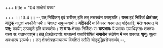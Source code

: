 +++
title = "04 तत्क्षेत्रं यच्च"

+++
।।13.4।। --,यत् निर्दिष्टम् इदं शरीरम् इति तत् तच्छब्देन परामृशति।
**यच्च** इदं निर्दिष्टं **क्षेत्रं तत् यादृक्** यादृशं स्वकीयैः धर्मैः।
**च**शब्दः समुच्चयार्थः। **यद्विकारि** यः विकारः यस्य तत् यद्विकारि;
**यतः** यस्मात् **च** **यत्;** कार्यम् उत्पद्यते इति वाक्यशेषः। **स च
यः** क्षेत्रज्ञः निर्दिष्टः सः **यत्प्रभावः** ये प्रभावाः उपाधिकृताः
शक्तयः यस्य सः यत्प्रभावश्**च। तत्** क्षेत्रक्षेत्रज्ञयोः याथात्म्यं
यथाविशेषितं **समासेन** संक्षेपेण **मे** मम वाक्यतः **शृणु;** श्रुत्वा
अवधारय इत्यर्थः।। तत् क्षेत्रक्षेत्रज्ञयाथात्म्यं विवक्षितं स्तौति
श्रोतृबुद्धिप्ररोचनार्थम् --,
